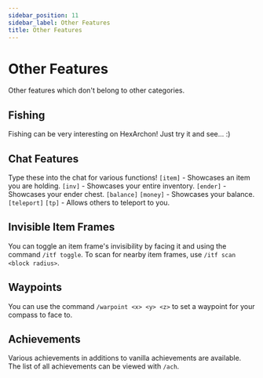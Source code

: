 ```yaml
---
sidebar_position: 11
sidebar_label: Other Features
title: Other Features
---
```


# Other Features
Other features which don't belong to other categories.

## Fishing
Fishing can be very interesting on HexArchon! Just try it and see... :)

## Chat Features
Type these into the chat for various functions!
`[item]` - Showcases an item you are holding.
`[inv]` - Showcases your entire inventory.
`[ender]` - Showcases your ender chest.
`[balance]` `[money]` - Showcases your balance.
`[teleport]` `[tp]` - Allows others to teleport to you.

## Invisible Item Frames
You can toggle an item frame's invisibility by facing it and using the command `/itf toggle`. To scan for nearby item frames, use `/itf scan <block radius>`.

## Waypoints
You can use the command `/warpoint <x> <y> <z>` to set a waypoint for your compass to face to.

## Achievements
Various achievements in additions to vanilla achievements are available. The list of all achievements can be viewed with `/ach`.